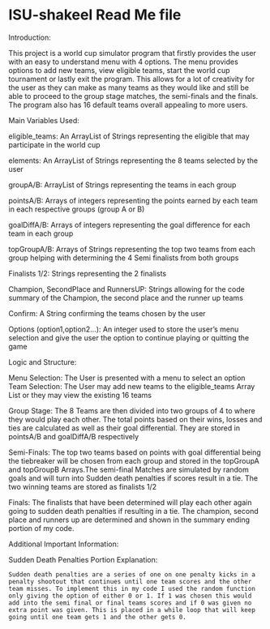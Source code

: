 # ISU-shakeel Read Me file
Introduction: 

This project is a world cup simulator program that firstly provides the user with an easy to understand menu with 4 options. The menu provides options to add new teams, view eligible teams, start the world cup tournament or lastly exit the program. This allows for a lot of creativity for the user as they can make as many teams as they would like and still be able to proceed to the group stage matches, the semi-finals and the finals. The program also has 16 default teams overall appealing to more users.


Main Variables Used: 

eligible_teams: An ArrayList of Strings representing the eligible that may participate in the world cup

elements: An ArrayList of Strings representing the 8 teams selected by the user

groupA/B: ArrayList of Strings representing the teams in each group

pointsA/B: Arrays of integers representing the points earned by each team in each respective groups (group A or B)

goalDiffA/B: Arrays of integers representing the goal difference for each team in each group 

topGroupA/B: Arrays of Strings representing the top two teams from each group helping with determining the 4 Semi finalists from both groups
 
Finalists 1/2: Strings representing the 2 finalists

Champion, SecondPlace and RunnersUP: Strings allowing for the code summary of the Champion, the second place and the runner up teams 
 
Confirm: A String confirming the teams chosen by the user
 
Options (option1,option2…): An integer used to store the user’s menu selection and give the user the option to continue playing or quitting the game


Logic and Structure: 

Menu Selection: The User is presented with a menu to select an option 
Team Selection: The User may add new teams to the eligible_teams Array List or they may view the existing 16 teams 
 
Group Stage: The 8 Teams are then divided into two groups of 4 to where they would play each other. The total points based on their wins, losses and ties are calculated as well as their goal differential. They are stored in pointsA/B and goalDiffA/B respectively
 
Semi-Finals: The top two teams based on points with goal differential being the tiebreaker will be chosen from each group and stored in the topGroupA and topGroupB Arrays.The semi-final Matches are simulated by random goals and will turn into Sudden death penalties if scores result in a tie. The two winning teams are stored as finalists 1/2
 
Finals: The finalists that have been determined will play each other again going to sudden death penalties if resulting in a tie. The champion, second place and runners up are determined and shown in the summary ending portion of my code. 


Additional Important Information: 

Sudden Death Penalties Portion Explanation: 

	Sudden death penalties are a series of one on one penalty kicks in a penalty shootout that continues until one team scores and the other team misses. To implement this in my code I used the random function only giving the option of either 0 or 1. If 1 was chosen this would add into the semi final or final teams scores and if 0 was given no extra point was given. This is placed in a while loop that will keep going until one team gets 1 and the other gets 0.





